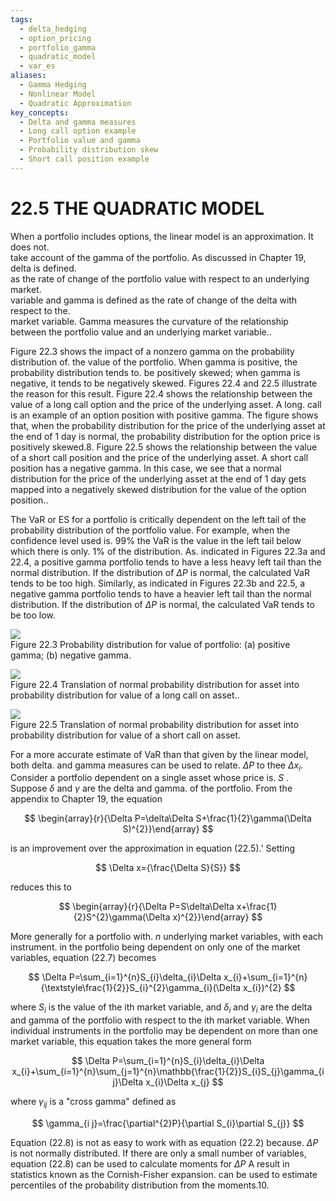 ```yaml
---
tags:
  - delta_hedging
  - option_pricing
  - portfolio_gamma
  - quadratic_model
  - var_es
aliases:
  - Gamma Hedging
  - Nonlinear Model
  - Quadratic Approximation
key_concepts:
  - Delta and gamma measures
  - Long call option example
  - Portfolio value and gamma
  - Probability distribution skew
  - Short call position example
---
```


# 22.5  THE QUADRATIC MODEL  

When a portfolio includes options, the linear model is an approximation. It does not.   
take account of the gamma of the portfolio. As discussed in Chapter 19, delta is defined.   
as the rate of change of the portfolio value with respect to an underlying market.   
variable and gamma is defined as the rate of change of the delta with respect to the.   
market variable. Gamma measures the curvature of the relationship between the portfolio value and an underlying market variable..  

Figure 22.3 shows the impact of a nonzero gamma on the probability distribution of. the value of the portfolio. When gamma is positive, the probability distribution tends to. be positively skewed; when gamma is negative, it tends to be negatively skewed. Figures 22.4 and 22.5 illustrate the reason for this result. Figure 22.4 shows the relationship between the value of a long call option and the price of the underlying asset. A long. call is an example of an option position with positive gamma. The figure shows that, when the probability distribution for the price of the underlying asset at the end of 1 day is normal, the probability distribution for the option price is positively skewed.8. Figure 22.5 shows the relationship between the value of a short call position and the price of the underlying asset. A short call position has a negative gamma. In this case, we see that a normal distribution for the price of the underlying asset at the end of 1 day gets mapped into a negatively skewed distribution for the value of the option position..  

The VaR or ES for a portfolio is critically dependent on the left tail of the probability distribution of the portfolio value. For example, when the confidence level used is. $99\%$ the $\mathrm{VaR}$ is the value in the left tail below which there is only. $1\%$ of the distribution. As. indicated in Figures 22.3a and 22.4, a positive gamma portfolio tends to have a less heavy left tail than the normal distribution. If the distribution of $\Delta P$ is normal, the calculated VaR tends to be too high. Similarly, as indicated in Figures 22.3b and 22.5, a negative gamma portfolio tends to have a heavier left tail than the normal distribution. If the distribution of $\Delta P$ is normal, the calculated VaR tends to be too low.  

![](297e7a22026ed74af815022c419f72460e8abd84318d0e89a524dffd0568de18.jpg)  
Figure 22.3  Probability distribution for value of portfolio: (a) positive gamma; (b) negative gamma.  

![](1ca6323bbc85a5a69ebd66cffacd69dd07f30290165b5c47cb8628182bc6694a.jpg)  
Figure 22.4 Translation of normal probability distribution for asset into probability distribution for value of a long call on asset..  

![](9fc3dc8a410e4112a5a9fbcd13c56bc745df53b4d71b4e11abdb78446fd78cfa.jpg)  
Figure 22.5 Translation of normal probability distribution for asset into probability distribution for value of a short call on asset.  

For a more accurate estimate of $\mathrm{VaR}$ than that given by the linear model, both delta. and gamma measures can be used to relate. $\Delta P$ to thee $\Delta x_{i}.$ Consider a portfolio dependent on a single asset whose price is. $S$ . Suppose $\delta$ and $\gamma$ are the delta and gamma. of the portfolio. From the appendix to Chapter 19, the equation  

$$
\begin{array}{r}{\Delta P=\delta\Delta S+\frac{1}{2}\gamma(\Delta S)^{2}}\end{array}
$$  

is an improvement over the approximation in equation (22.5).' Setting  

$$
\Delta x={\frac{\Delta S}{S}}
$$  

reduces this to  

$$
\begin{array}{r}{\Delta P=S\delta\Delta x+\frac{1}{2}S^{2}\gamma(\Delta x)^{2}}\end{array}
$$  

More generally for a portfolio with. $n$ underlying market variables, with each instrument. in the portfolio being dependent on only one of the market variables, equation (22.7) becomes  

$$
\Delta P=\sum_{i=1}^{n}S_{i}\delta_{i}\Delta x_{i}+\sum_{i=1}^{n}{\textstyle\frac{1}{2}}S_{i}^{2}\gamma_{i}(\Delta x_{i})^{2} 
$$  

where $S_{i}$ is the value of the ith market variable, and $\delta_{i}$ and $\gamma_{i}$ are the delta and gamma of the portfolio with respect to the ith market variable. When individual instruments in the portfolio may be dependent on more than one market variable, this equation takes the more general form  

$$
\Delta P=\sum_{i=1}^{n}S_{i}\delta_{i}\Delta x_{i}+\sum_{i=1}^{n}\sum_{j=1}^{n}\mathbb{\frac{1}{2}}S_{i}S_{j}\gamma_{i j}\Delta x_{i}\Delta x_{j}
$$  

where $\gamma_{i j}$ is a "cross gamma" defined as  

$$
\gamma_{i j}=\frac{\partial^{2}P}{\partial S_{i}\partial S_{j}}
$$  

Equation (22.8) is not as easy to work with as equation (22.2) because. $\Delta P$ is not normally distributed. If there are only a small number of variables, equation (22.8) can be used to calculate moments for $\Delta P$ A result in statistics known as the Cornish-Fisher expansion. can be used to estimate percentiles of the probability distribution from the moments.10.  
